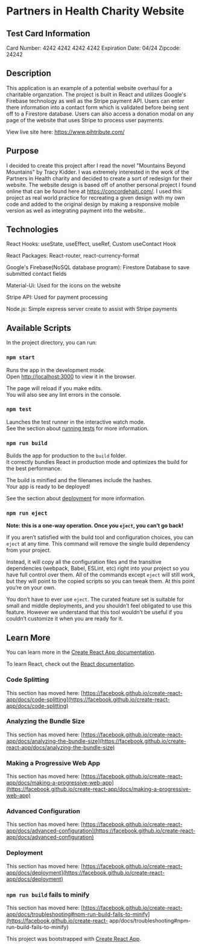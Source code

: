 # Partners in Health Charity Website

## Test Card Information

Card Number: 4242 4242 4242 4242
Expiration Date: 04/24
Zipcode: 24242

## Description

This application is an example of a potential website overhaul for a charitable organzation. The project is built in React and utilizes Google's Firebase technology as well as the Stripe payment API. Users can enter there information into a contact form which is validated before being sent off to a Firestore database. Users can also access a donation modal on any page of the website that uses Stripe to process user payments.

View live site here: https://www.pihtribute.com/

## Purpose

I decided to create this project after I read the novel "Mountains Beyond Mountains" by Tracy Kidder. I was extremely interested in the work of the Partners in Health charity and decided to create a sort of redesign for their website. The website design is based off of another personal project I found online that can be found here at https://concordehaiti.com/. I used this project as real world practice for recreating a given design with my own code and added to the original design by making a responsive mobile version as well as integrating payment into the website..

## Technologies

React Hooks: useState, useEffect, useRef, Custom useContact Hook

React Packages: React-router, react-currency-format

Google's Firebase(NoSQL database program): Firestore Database to save submitted contact fields

Material-Ui: Used for the icons on the website

Stripe API: Used for payment processing

Node.js: Simple express server create to assist with Stripe payments

## Available Scripts

In the project directory, you can run:

### `npm start`

Runs the app in the development mode.\
Open [http://localhost:3000](http://localhost:3000) to view it in the browser.

The page will reload if you make edits.\
You will also see any lint errors in the console.

### `npm test`

Launches the test runner in the interactive watch mode.\
See the section about [running tests](https://facebook.github.io/create-react-app/docs/running-tests) for more information.

### `npm run build`

Builds the app for production to the `build` folder.\
It correctly bundles React in production mode and optimizes the build for the best performance.

The build is minified and the filenames include the hashes.\
Your app is ready to be deployed!

See the section about [deployment](https://facebook.github.io/create-react-app/docs/deployment) for more information.

### `npm run eject`

**Note: this is a one-way operation. Once you `eject`, you can’t go back!**

If you aren’t satisfied with the build tool and configuration choices, you can `eject` at any time. This command will remove the single build dependency from your project.

Instead, it will copy all the configuration files and the transitive dependencies (webpack, Babel, ESLint, etc) right into your project so you have full control over them. All of the commands except `eject` will still work, but they will point to the copied scripts so you can tweak them. At this point you’re on your own.

You don’t have to ever use `eject`. The curated feature set is suitable for small and middle deployments, and you shouldn’t feel obligated to use this feature. However we understand that this tool wouldn’t be useful if you couldn’t customize it when you are ready for it.

## Learn More

You can learn more in the [Create React App documentation](https://facebook.github.io/create-react-app/docs/getting-started).

To learn React, check out the [React documentation](https://reactjs.org/).

### Code Splitting

This section has moved here: [https://facebook.github.io/create-react-app/docs/code-splitting](https://facebook.github.io/create-react-app/docs/code-splitting)

### Analyzing the Bundle Size

This section has moved here: [https://facebook.github.io/create-react-app/docs/analyzing-the-bundle-size](https://facebook.github.io/create-react-app/docs/analyzing-the-bundle-size)

### Making a Progressive Web App

This section has moved here: [https://facebook.github.io/create-react-app/docs/making-a-progressive-web-app](https://facebook.github.io/create-react-app/docs/making-a-progressive-web-app)

### Advanced Configuration

This section has moved here: [https://facebook.github.io/create-react-app/docs/advanced-configuration](https://facebook.github.io/create-react-app/docs/advanced-configuration)

### Deployment

This section has moved here: [https://facebook.github.io/create-react-app/docs/deployment](https://facebook.github.io/create-react-app/docs/deployment)

### `npm run build` fails to minify

This section has moved here: [https://facebook.github.io/create-react-app/docs/troubleshooting#npm-run-build-fails-to-minify](https://facebook.github.io/create-react-
app/docs/troubleshooting#npm-run-build-fails-to-minify)

This project was bootstrapped with [Create React App](https://github.com/facebook/create-react-app).
